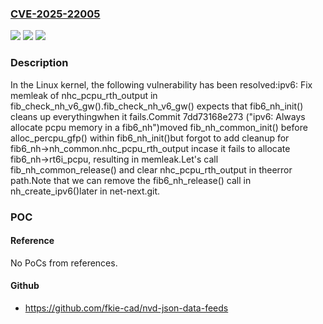 ### [CVE-2025-22005](https://cve.mitre.org/cgi-bin/cvename.cgi?name=CVE-2025-22005)
![](https://img.shields.io/static/v1?label=Product&message=Linux&color=blue)
![](https://img.shields.io/static/v1?label=Version&message=7dd73168e273938b9e9bb42ca51b0c27d807992b%3C%2016267a5036173d0173377545b4b6021b081d0933%20&color=brighgreen)
![](https://img.shields.io/static/v1?label=Vulnerability&message=n%2Fa&color=brighgreen)

### Description

In the Linux kernel, the following vulnerability has been resolved:ipv6: Fix memleak of nhc_pcpu_rth_output in fib_check_nh_v6_gw().fib_check_nh_v6_gw() expects that fib6_nh_init() cleans up everythingwhen it fails.Commit 7dd73168e273 ("ipv6: Always allocate pcpu memory in a fib6_nh")moved fib_nh_common_init() before alloc_percpu_gfp() within fib6_nh_init()but forgot to add cleanup for fib6_nh->nh_common.nhc_pcpu_rth_output incase it fails to allocate fib6_nh->rt6i_pcpu, resulting in memleak.Let's call fib_nh_common_release() and clear nhc_pcpu_rth_output in theerror path.Note that we can remove the fib6_nh_release() call in nh_create_ipv6()later in net-next.git.

### POC

#### Reference
No PoCs from references.

#### Github
- https://github.com/fkie-cad/nvd-json-data-feeds

